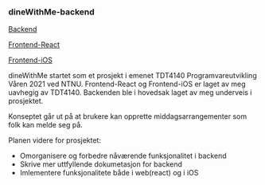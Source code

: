 ### dineWithMe-backend
[Backend](https://github.com/tomasgule/dineWithMe-backend)

[Frontend-React](https://github.com/tomasgule/dineWithMe-react)

[Frontend-iOS](https://github.com/tomasgule/dineWithMe-iOS)


dineWithMe startet som et prosjekt i emenet TDT4140 Programvareutvikling Våren 2021 ved NTNU. Frontend-React og Frontend-iOS er laget av meg uavhegig av TDT4140. Backenden ble i hovedsak laget av meg underveis i prosjektet. 


Konseptet går ut på at brukere kan opprette middagsarrangementer som folk kan melde seg på.

Planen videre for prosjektet:
- Omorganisere og forbedre nåværende funksjonalitet i backend
- Skrive mer uttfyllende dokumetasjon for backend
- Imlementere funksjonalitete både i web(react) og i iOS 
